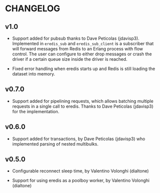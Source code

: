 # CHANGELOG

## v1.0

* Support added for pubsub thanks to Dave Peticolas
  (jdavisp3). Implemented in `eredis_sub` and `eredis_sub_client` is a
  subscriber that will forward messages from Redis to an Erlang
  process with flow control. The user can configure to either drop
  messages or crash the driver if a certain queue size inside the
  driver is reached.

* Fixed error handling when eredis starts up and Redis is still
  loading the dataset into memory.

## v0.7.0

* Support added for pipelining requests, which allows batching
  multiple requests in a single call to eredis. Thanks to Dave
  Peticolas (jdavisp3) for the implementation.

## v0.6.0

* Support added for transactions, by Dave Peticolas (jdavisp3) who implemented
  parsing of nested multibulks.

## v0.5.0

* Configurable reconnect sleep time, by Valentino Volonghi (dialtone)

* Support for using eredis as a poolboy worker, by Valentino Volonghi
  (dialtone)